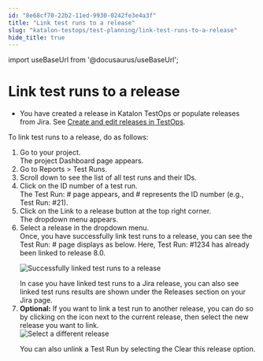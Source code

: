```yaml
---
id: "8e68cf70-22b2-11ed-9930-0242fe3e4a3f"
title: "Link test runs to a release"
slug: "katalon-testops/test-planning/link-test-runs-to-a-release"
hide_title: true
---
```

import useBaseUrl from '@docusaurus/useBaseUrl';


# <a id="task-843" class="anchor_top_offset"/><a id="ariaid-title1" class="anchor_top_offset"/>Link test runs to a release

<div xmlns="http://www.w3.org/1999/xhtml" className="section prereq p"><ul className="ul"><li className="li"><p className="p">You have created a release in <span className="ph">Katalon TestOps</span> or populate releases from Jira. See <a className="xref" href="/docs/legacy/katalon-testops/test-planning/create-and-edit-releases-in-testops">Create and edit releases in TestOps</a>. </p></li></ul></div>
<section xmlns="http://www.w3.org/1999/xhtml" className="section context">To link test runs to a release, do as follows:</section> 
<ol xmlns="http://www.w3.org/1999/xhtml" className="ol steps"><li className="li step stepexpand"><span className="ph cmd">Go to your project.</span><div className="itemgroup stepresult">The project <span className="ph uicontrol">Dashboard</span> page appears.</div></li><li className="li step stepexpand"><span className="ph cmd">Go to <span className="ph uicontrol">Reports</span> &gt; <span className="ph uicontrol">Test Runs</span>.</span></li><li className="li step stepexpand"><span className="ph cmd">Scroll down to see the list of all test runs and their IDs.</span></li><li className="li step stepexpand"><span className="ph cmd">Click on the ID number of a test run.</span><div className="itemgroup info">The <span className="ph uicontrol">Test Run: #</span> page appears, and <span className="ph uicontrol">#</span> represents the ID number (e.g., Test Run: #21).</div></li><li className="li step stepexpand"><span className="ph cmd">Click on the <span className="ph uicontrol">Link to a release</span> button at the top right corner.</span><div className="itemgroup stepresult">The dropdown menu appears.</div></li><li className="li step stepexpand"><span className="ph cmd">Select a release in the dropdown menu.</span><div className="itemgroup stepresult">Once, you have successfully link test runs to a release, you can see the <span className="ph uicontrol">Test Run: #</span> page displays as below. Here, <span className="ph uicontrol">Test Run: #1234</span> has already been linked to release <span className="ph uicontrol">8.0</span>.<p className="p"><img className="image" src={useBaseUrl("/8e66d3a0-22b2-11ed-9930-0242fe3e4a3f.png")} alt="Successfully linked test runs to a release" /></p>In case you have linked test runs to a Jira release, you can also see linked   test runs results are shown under the <span className="ph uicontrol">Releases</span> section on your Jira page.</div></li><li className="li step stepexpand"><span className="ph cmd"><strong className="ph b">Optional:</strong> If you want to link a test run to another release, you can do so by  clicking on the icon next to the current release, then select the new release you want to link.</span><div className="itemgroup info"><img className="image" src={useBaseUrl("/8e680c20-22b2-11ed-9930-0242fe3e4a3f.png")} alt="Select a different release" /></div><div className="itemgroup info"><p className="p">You can also unlink a Test Run by selecting the <span className="ph uicontrol">Clear this release</span> option.</p></div></li></ol> 
